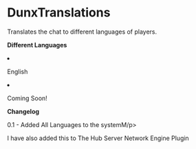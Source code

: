 # DunxTranslations
Translates the chat to different languages of players.

<p><strong>Different Languages</strong></p>
<li><p>English</p></li>
<li><p>Coming Soon!</p></li>

<p><strong>Changelog</strong></p>
<P> 0.1 - Added All Languages to the systemM/p>

<p>I have also added this to The Hub Server Network Engine Plugin</p>

